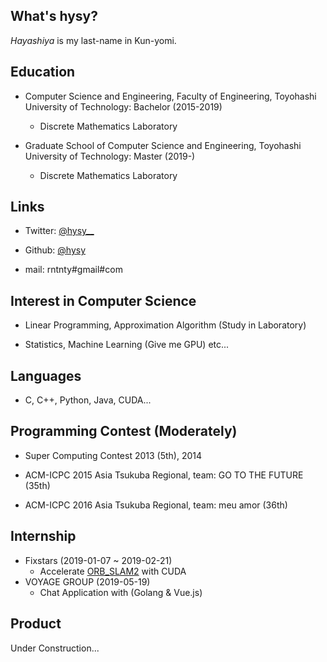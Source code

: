 ## What's hysy?
*Hayashiya* is my last-name in Kun-yomi.

## Education
- Computer Science and Engineering, Faculty of Engineering, Toyohashi University of Technology: Bachelor (2015-2019)
  - Discrete Mathematics Laboratory

- Graduate School of Computer Science and Engineering, Toyohashi University of Technology: Master (2019-)
  - Discrete Mathematics Laboratory

## Links
- Twitter: [@hysy__](https://twitter.com/hysy__)

- Github: [@hysy](https://github.com/hysy)

- mail: rntnty#gmail#com

## Interest in Computer Science
- Linear Programming, Approximation Algorithm (Study in Laboratory)

- Statistics, Machine Learning (Give me GPU) etc...

## Languages
- C, C++, Python, Java, CUDA...

## Programming Contest (Moderately)
- Super Computing Contest 2013 (5th), 2014

- ACM-ICPC 2015 Asia Tsukuba Regional, team: GO TO THE FUTURE (35th)

- ACM-ICPC 2016 Asia Tsukuba Regional, team: meu amor (36th)

## Internship
- Fixstars (2019-01-07 ~ 2019-02-21)
  - Accelerate [ORB_SLAM2](https://github.com/raulmur/ORB_SLAM2) with CUDA
- VOYAGE GROUP (2019-05-19)
  - Chat Application with (Golang & Vue.js)
## Product
Under Construction...


